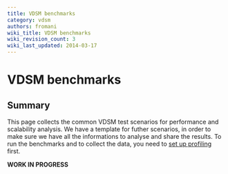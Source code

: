 ```yaml
---
title: VDSM benchmarks
category: vdsm
authors: fromani
wiki_title: VDSM benchmarks
wiki_revision_count: 3
wiki_last_updated: 2014-03-17
---
```


# VDSM benchmarks

## Summary

This page collects the common VDSM test scenarios for performance and scalability analysis. We have a template for futher scenarios, in order to make sure we have all the informations to analyse and share the results. To run the benchmarks and to collect the data, you need to [set up profiling](Profiling_Vdsm) first.

**WORK IN PROGRESS**
